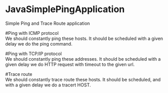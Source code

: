 # JavaSimplePingApplication
Simple Ping and Trace Route application


#Ping with ICMP protocol  
We should constantly ping these hosts. It should be scheduled with a given delay we do the ping command.

#Ping with TCP/IP protocol  
We should constantly ping these addresses. It should be scheduled with a given delay we do HTTP request
with timeout to the given url.

#Trace route  
We should constantly trace route these hosts. It should be scheduled, and with a given delay we do a tracert
HOST.
